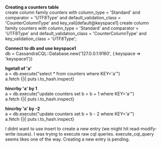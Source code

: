 <b>Creating a counters table</b>  
create column family counters with column_type = 'Standard' and comparator = 'UTF8Type' and default_validation_class = 'CounterColumnType' and key_vali[default@keyspace1] create column family counters with column_type = 'Standard' and comparator = 'UTF8Type' and default_validation_class = 'CounterColumnType' and key_validation_class = 'UTF8Type';  

<b>Connect to db and use keyspace1</b>  
db = CassandraCQL::Database.new('127.0.0.1:9160', {:keyspace => 'keyspace1'})  

<b>hgetall of 'a'</b>  
a = db.execute("select * from counters where KEY='a'")  
a.fetch {|i| puts i.to_hash.inspect}  

<b>hincrby 'a' by 1</b>  
a = db.execute("update counters set b = b + 1  where KEY='a'")  
a.fetch {|i| puts i.to_hash.inspect}  

<b>hincrby 'a' by -2</b>  
a = db.execute("update counters set b = b - 2  where KEY='a'")  
a.fetch {|i| puts i.to_hash.inspect}  

I didnt want to use insert to create a new entry (we might hit read-modify-write issues). I was trying to execute raw cql queries.
execute_cql_query seems likes one of the way. Creating a new entry is pending.  

